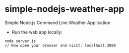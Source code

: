 # simple-nodejs-weather-app
Simple Node.js Command Line Weather Application

* Run the web app locally:
```
node server.js
// Now open your browser and visit: localhost:3000
